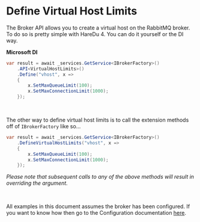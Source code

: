 # Define Virtual Host Limits

The Broker API allows you to create a virtual host on the RabbitMQ broker. To do so is pretty simple with HareDu 4. You can do it yourself or the DI way.

**Microsoft DI**

```c#
var result = await _services.GetService<IBrokerFactory>()
    .API<VirtualHostLimits>()
    .Define("vhost", x =>
    {
        x.SetMaxQueueLimit(100);
        x.SetMaxConnectionLimit(1000);
    });
```
<br>

The other way to define virtual host limits is to call the extension methods off of ```IBrokerFactory``` like so...

```c#
var result = await _services.GetService<IBrokerFactory>()
    .DefineVirtualHostLimits("vhost", x =>
    {
        x.SetMaxQueueLimit(100);
        x.SetMaxConnectionLimit(1000);
    });
```

*Please note that subsequent calls to any of the above methods will result in overriding the argument.*

<br>

All examples in this document assumes the broker has been configured. If you want to know how then go to the Configuration documentation [here](https://github.com/ahives/HareDu3/blob/master/docs/configuration.md).


